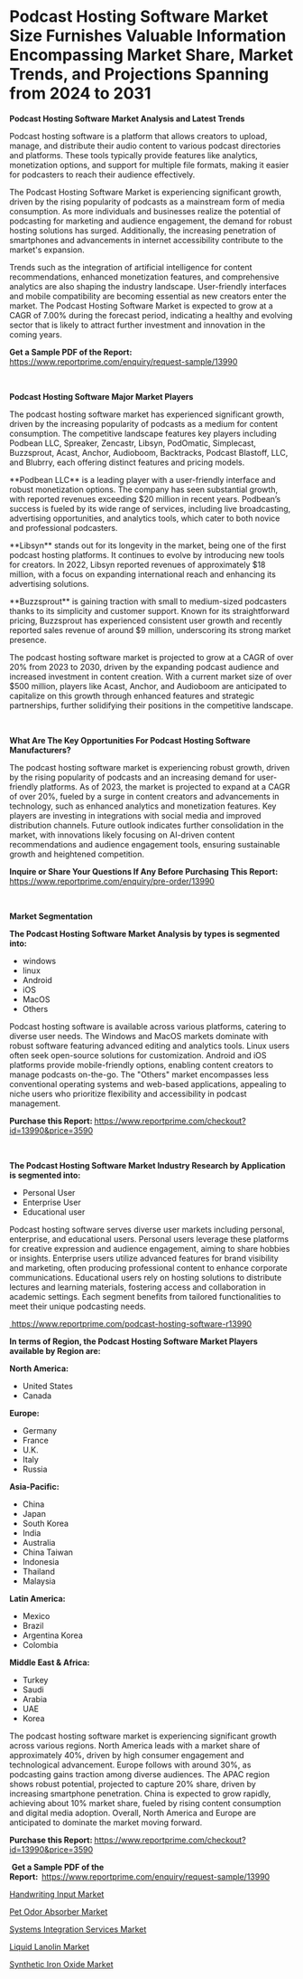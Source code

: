 <p><h1>Podcast Hosting Software Market Size Furnishes Valuable Information Encompassing Market Share, Market Trends, and Projections Spanning from 2024 to 2031</h1></p><p><strong>Podcast Hosting Software Market Analysis and Latest Trends</strong></p>
<p><p>Podcast hosting software is a platform that allows creators to upload, manage, and distribute their audio content to various podcast directories and platforms. These tools typically provide features like analytics, monetization options, and support for multiple file formats, making it easier for podcasters to reach their audience effectively.</p><p>The Podcast Hosting Software Market is experiencing significant growth, driven by the rising popularity of podcasts as a mainstream form of media consumption. As more individuals and businesses realize the potential of podcasting for marketing and audience engagement, the demand for robust hosting solutions has surged. Additionally, the increasing penetration of smartphones and advancements in internet accessibility contribute to the market's expansion.</p><p>Trends such as the integration of artificial intelligence for content recommendations, enhanced monetization features, and comprehensive analytics are also shaping the industry landscape. User-friendly interfaces and mobile compatibility are becoming essential as new creators enter the market. The Podcast Hosting Software Market is expected to grow at a CAGR of 7.00% during the forecast period, indicating a healthy and evolving sector that is likely to attract further investment and innovation in the coming years.</p></p>
<p><strong>Get a Sample PDF of the Report:&nbsp;</strong> <a href="https://www.reportprime.com/enquiry/request-sample/13990?utm_campaign=11&utm_medium=2&utm_source=Github&utm_content=ia&utm_term=29112024&utm_id=podcast-hosting-software">https://www.reportprime.com/enquiry/request-sample/13990</a></p>
<p>&nbsp;</p>
<p><strong>Podcast Hosting Software Major Market Players</strong></p>
<p><p>The podcast hosting software market has experienced significant growth, driven by the increasing popularity of podcasts as a medium for content consumption. The competitive landscape features key players including Podbean LLC, Spreaker, Zencastr, Libsyn, PodOmatic, Simplecast, Buzzsprout, Acast, Anchor, Audioboom, Backtracks, Podcast Blastoff, LLC, and Blubrry, each offering distinct features and pricing models.</p><p>**Podbean LLC** is a leading player with a user-friendly interface and robust monetization options. The company has seen substantial growth, with reported revenues exceeding $20 million in recent years. Podbean’s success is fueled by its wide range of services, including live broadcasting, advertising opportunities, and analytics tools, which cater to both novice and professional podcasters.</p><p>**Libsyn** stands out for its longevity in the market, being one of the first podcast hosting platforms. It continues to evolve by introducing new tools for creators. In 2022, Libsyn reported revenues of approximately $18 million, with a focus on expanding international reach and enhancing its advertising solutions.</p><p>**Buzzsprout** is gaining traction with small to medium-sized podcasters thanks to its simplicity and customer support. Known for its straightforward pricing, Buzzsprout has experienced consistent user growth and recently reported sales revenue of around $9 million, underscoring its strong market presence.</p><p>The podcast hosting software market is projected to grow at a CAGR of over 20% from 2023 to 2030, driven by the expanding podcast audience and increased investment in content creation. With a current market size of over $500 million, players like Acast, Anchor, and Audioboom are anticipated to capitalize on this growth through enhanced features and strategic partnerships, further solidifying their positions in the competitive landscape.</p></p>
<p>&nbsp;</p>
<p><strong>What Are The Key Opportunities For Podcast Hosting Software Manufacturers?</strong></p>
<p><p>The podcast hosting software market is experiencing robust growth, driven by the rising popularity of podcasts and an increasing demand for user-friendly platforms. As of 2023, the market is projected to expand at a CAGR of over 20%, fueled by a surge in content creators and advancements in technology, such as enhanced analytics and monetization features. Key players are investing in integrations with social media and improved distribution channels. Future outlook indicates further consolidation in the market, with innovations likely focusing on AI-driven content recommendations and audience engagement tools, ensuring sustainable growth and heightened competition.</p></p>
<p><strong>Inquire or Share Your Questions If Any Before Purchasing This Report:</strong> <a href="https://www.reportprime.com/enquiry/pre-order/13990?utm_campaign=11&utm_medium=2&utm_source=Github&utm_content=ia&utm_term=29112024&utm_id=podcast-hosting-software">https://www.reportprime.com/enquiry/pre-order/13990</a></p>
<p>&nbsp;</p>
<p><strong>Market Segmentation</strong></p>
<p><strong>The Podcast Hosting Software Market Analysis by types is segmented into:</strong></p>
<p><ul><li>windows</li><li>linux</li><li>Android</li><li>iOS</li><li>MacOS</li><li>Others</li></ul></p>
<p><p>Podcast hosting software is available across various platforms, catering to diverse user needs. The Windows and MacOS markets dominate with robust software featuring advanced editing and analytics tools. Linux users often seek open-source solutions for customization. Android and iOS platforms provide mobile-friendly options, enabling content creators to manage podcasts on-the-go. The "Others" market encompasses less conventional operating systems and web-based applications, appealing to niche users who prioritize flexibility and accessibility in podcast management.</p></p>
<p><strong>Purchase this Report:&nbsp;</strong><a href="https://www.reportprime.com/checkout?id=13990&price=3590&utm_campaign=11&utm_medium=2&utm_source=Github&utm_content=ia&utm_term=29112024&utm_id=podcast-hosting-software">https://www.reportprime.com/checkout?id=13990&price=3590</a></p>
<p>&nbsp;</p>
<p><strong>The Podcast Hosting Software Market Industry Research by Application is segmented into:</strong></p>
<p><ul><li>Personal User</li><li>Enterprise User</li><li>Educational user</li></ul></p>
<p><p>Podcast hosting software serves diverse user markets including personal, enterprise, and educational users. Personal users leverage these platforms for creative expression and audience engagement, aiming to share hobbies or insights. Enterprise users utilize advanced features for brand visibility and marketing, often producing professional content to enhance corporate communications. Educational users rely on hosting solutions to distribute lectures and learning materials, fostering access and collaboration in academic settings. Each segment benefits from tailored functionalities to meet their unique podcasting needs.</p></p>
<p><a href="https://www.reportprime.com/podcast-hosting-software-r13990?utm_campaign=11&utm_medium=2&utm_source=Github&utm_content=ia&utm_term=29112024&utm_id=podcast-hosting-software">&nbsp;https://www.reportprime.com/podcast-hosting-software-r13990</a></p>
<p><strong>In terms of Region, the Podcast Hosting Software Market Players available by Region are:</strong></p>
<p>
    <p> <strong> North America: </strong>
        <ul>
            <li>United States</li>
            <li>Canada</li>
        </ul>
        </p> 
    <p> <strong> Europe: </strong>
        <ul>
            <li>Germany</li>
            <li>France</li>
            <li>U.K.</li>
            <li>Italy</li>
            <li>Russia</li>
        </ul>
        </p> 
    <p> <strong> Asia-Pacific: </strong>
        <ul>
            <li>China</li>
            <li>Japan</li>
            <li>South Korea</li>
            <li>India</li>
            <li>Australia</li>
            <li>China Taiwan</li>
            <li>Indonesia</li>
            <li>Thailand</li>
            <li>Malaysia</li>
        </ul>
        </p> 
    <p> <strong> Latin America: </strong>
        <ul>
            <li>Mexico</li>
            <li>Brazil</li>
            <li>Argentina Korea</li>
            <li>Colombia</li>
        </ul>
        </p> 
    <p> <strong> Middle East & Africa: </strong>
        <ul>
            <li>Turkey</li>
            <li>Saudi</li>
            <li>Arabia</li>
            <li>UAE</li>
            <li>Korea</li>
        </ul>
    </p>
    </p>
<p><p>The podcast hosting software market is experiencing significant growth across various regions. North America leads with a market share of approximately 40%, driven by high consumer engagement and technological advancement. Europe follows with around 30%, as podcasting gains traction among diverse audiences. The APAC region shows robust potential, projected to capture 20% share, driven by increasing smartphone penetration. China is expected to grow rapidly, achieving about 10% market share, fueled by rising content consumption and digital media adoption. Overall, North America and Europe are anticipated to dominate the market moving forward.</p></p>
<p><strong>Purchase this Report: </strong><a href="https://www.reportprime.com/checkout?id=13990&price=3590&utm_campaign=11&utm_medium=2&utm_source=Github&utm_content=ia&utm_term=29112024&utm_id=podcast-hosting-software">https://www.reportprime.com/checkout?id=13990&price=3590</a></p>
<p>&nbsp;<strong>Get a Sample PDF of the Report:&nbsp;&nbsp;</strong><a href="https://www.reportprime.com/enquiry/request-sample/13990?utm_campaign=11&utm_medium=2&utm_source=Github&utm_content=ia&utm_term=29112024&utm_id=podcast-hosting-software">https://www.reportprime.com/enquiry/request-sample/13990</a></p>
<p><strong></strong></p>
<p><p><a href="https://github.com/ChiragRp1/Market-Research-Report-List-6/blob/main/handwriting-input-market.md?utm_campaign=11&utm_medium=2&utm_source=Github&utm_content=ia&utm_term=29112024&utm_id=podcast-hosting-software">Handwriting Input Market</a></p><p><a href="https://issuu.com/reportprime-2/docs/pet-odor-absorber-market-size-2030.pptx?utm_campaign=11&utm_medium=2&utm_source=Github&utm_content=ia&utm_term=29112024&utm_id=podcast-hosting-software">Pet Odor Absorber Market</a></p><p><a href="https://www.linkedin.com/pulse/market-analysis-systems-integration-services-trends-share-growth-kzgge?utm_campaign=11&utm_medium=2&utm_source=Github&utm_content=ia&utm_term=29112024&utm_id=podcast-hosting-software">Systems Integration Services Market</a></p><p><a href="https://issuu.com/reportprime-2/docs/liquid-lanolin-market-size-2030.pptx?utm_campaign=11&utm_medium=2&utm_source=Github&utm_content=ia&utm_term=29112024&utm_id=podcast-hosting-software">Liquid Lanolin Market</a></p><p><a href="https://www.linkedin.com/pulse/global-synthetic-iron-oxide-market-focus-product-type-redyellowblackother-cjtoc?utm_campaign=11&utm_medium=2&utm_source=Github&utm_content=ia&utm_term=29112024&utm_id=podcast-hosting-software">Synthetic Iron Oxide Market</a></p></p>